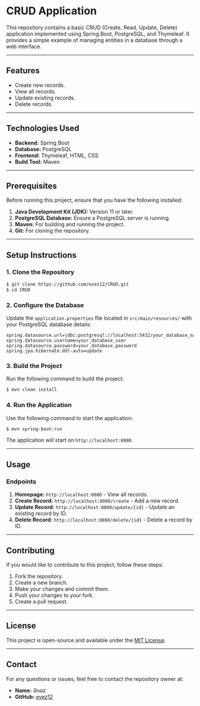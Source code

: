 # CRUD Application

This repository contains a basic CRUD (Create, Read, Update, Delete) application implemented using Spring Boot, PostgreSQL, and Thymeleaf. It provides a simple example of managing entities in a database through a web interface.

---

## Features
- Create new records.
- View all records.
- Update existing records.
- Delete records.

---

## Technologies Used

- **Backend:** Spring Boot
- **Database:** PostgreSQL
- **Frontend:** Thymeleaf, HTML, CSS
- **Build Tool:** Maven

---

## Prerequisites

Before running this project, ensure that you have the following installed:

1. **Java Development Kit (JDK):** Version 11 or later.
2. **PostgreSQL Database:** Ensure a PostgreSQL server is running.
3. **Maven:** For building and running the project.
4. **Git:** For cloning the repository.

---

## Setup Instructions

### 1. Clone the Repository
```bash
$ git clone https://github.com/evez12/CRUD.git
$ cd CRUD
```

### 2. Configure the Database

Update the `application.properties` file located in `src/main/resources/` with your PostgreSQL database details:
```properties
spring.datasource.url=jdbc:postgresql://localhost:5432/your_database_name
spring.datasource.username=your_database_user
spring.datasource.password=your_database_password
spring.jpa.hibernate.ddl-auto=update
```

### 3. Build the Project

Run the following command to build the project:
```bash
$ mvn clean install
```

### 4. Run the Application

Use the following command to start the application:
```bash
$ mvn spring-boot:run
```

The application will start on `http://localhost:8080`.

---

## Usage

### Endpoints

1. **Homepage:** `http://localhost:8080` - View all records.
2. **Create Record:** `http://localhost:8080/create` - Add a new record.
3. **Update Record:** `http://localhost:8080/update/{id}` - Update an existing record by ID.
4. **Delete Record:** `http://localhost:8080/delete/{id}` - Delete a record by ID.

---

## Contributing

If you would like to contribute to this project, follow these steps:

1. Fork the repository.
2. Create a new branch.
3. Make your changes and commit them.
4. Push your changes to your fork.
5. Create a pull request.

---

## License

This project is open-source and available under the [MIT License](LICENSE).

---

## Contact

For any questions or issues, feel free to contact the repository owner at:

- **Name:** Əvəz
- **GitHub:** [evez12](https://github.com/evez12)

